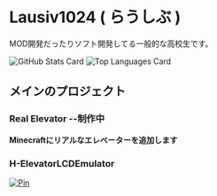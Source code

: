 # Lausiv1024  ( らうしぶ )

MOD開発だったりソフト開発してる一般的な高校生です。

![GitHub Stats Card](https://github-readme-stats.vercel.app/api?username=Lausiv1024&count_private=true&show_icons=true&hide_title=true&include_all_commits=true&theme=dark)
![Top Languages Card](https://github-readme-stats.vercel.app/api/top-langs/?username=Lausiv1024&theme=dark)

## メインのプロジェクト

### Real Elevator --制作中
**Minecraftにリアルなエレベーターを追加します**

### H-ElevatorLCDEmulator
[![Pin](https://github-readme-stats.vercel.app/api/pin/?username=Lausiv1024&repo=H-ElevatorLCDSimulator&theme=dark)](https://github.com/Lausiv1024/H-ElevatorLCDSimulator)
